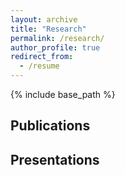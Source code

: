 ```yaml
---
layout: archive
title: "Research"
permalink: /research/
author_profile: true
redirect_from:
  - /resume
---
```


{% include base_path %}

Publications
------





Presentations
------






